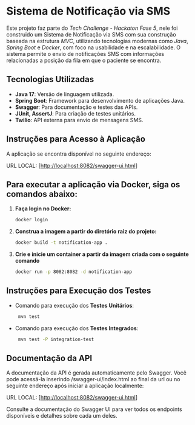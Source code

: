 #  Sistema de Notificação via SMS

Este projeto faz parte do *Tech Challenge - Hackaton Fase 5*, nele foi construido um Sistema de Notificação via SMS com sua construção baseada na estrutura *MVC*, utilizando tecnologias modernas como *Java*, *Spring Boot* e *Docker*, com foco na usabilidade e na escalabilidade. O sistema permite o envio de notificações SMS com informações relacionadas a posição da fila em que o paciente se encontra.

## Tecnologias Utilizadas

- **Java 17**: Versão de linguagem utilizada.
- **Spring Boot**: Framework para desenvolvimento de aplicações Java.
- **Swagger**: Para documentação e testes das APIs.
- **JUnit, AssertJ**: Para criação de testes unitários.
- **Twilio**: API externa para envio de mensagens SMS.

## Instruções para Acesso à Aplicação

A aplicação se encontra disponível no seguinte endereço:

URL LOCAL: [[http://localhost:8082/swagger-ui.html](http://localhost:8082/swagger-ui.html)]

## Para executar a aplicação via Docker, siga os comandos abaixo:

1. **Faça login no Docker:**
   ```bash
   docker login
    ```
2. **Construa a imagem a partir do diretório raiz do projeto:**
     ```bash
    docker build -t notification-app .
    ```
3. **Crie e inicie um container a partir da imagem criada com o seguinte comando**
     ```bash
    docker run -p 8082:8082 -d notification-app
    ```    
## Instruções para Execução dos Testes

- Comando para execução dos **Testes Unitários**:
   ```bash
    mvn test
    ```
- Comando para execução dos **Testes Integrados**:
   ```bash
    mvn test -P integration-test
    ```

## Documentação da API

A documentação da API é gerada automaticamente pelo Swagger. Você pode acessá-la inserindo /swagger-ui/index.html ao final da url ou no seguinte endereço após iniciar a aplicação localmente:

URL LOCAL: [[http://localhost:8082/swagger-ui.html](http://localhost:8082/swagger-ui.html)]

Consulte a documentação do Swagger UI para ver todos os endpoints disponíveis e detalhes sobre cada um deles.
